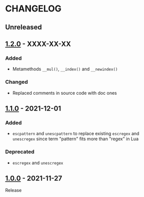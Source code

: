 # CHANGELOG
## Unreleased

## [1.2.0](../../compare/1.1.0..1.2.0) - XXXX-XX-XX
### Added
- Metamethods `__mul()`, `__index()` and `__newindex()`
### Changed
- Replaced comments in source code with doc ones

## [1.1.0](../../compare/1.0.0..1.1.0) - 2021-12-01
### Added
- `escpattern` and `unescpattern` to replace existing `escregex` and `unescregex` since term "pattern" fits more than "regex" in Lua

### Deprecated
- `escregex` and `unescregex`

## [1.0.0](../../tree/1.0.0) - 2021-11-27
Release
